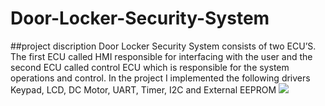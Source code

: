 # Door-Locker-Security-System
##project discription
Door Locker Security System consists of two ECU’S. The first
ECU called HMI responsible for interfacing with the user and
the second ECU called control ECU which is responsible for the
system operations and control. In the project I implemented
the following drivers Keypad, LCD, DC Motor, UART, Timer, I2C
and External EEPROM
![](final.jpg)

